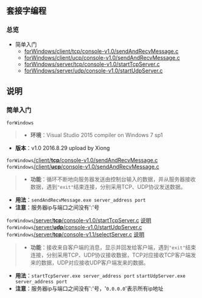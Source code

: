 ## 套接字编程
### 总览
+ 简单入门
  + [forWindows/client/tcp/console-v1.0/sendAndRecvMessage.c][16082901]
  + [forWindows/client/ucp/console-v1.0/sendAndRecvMessage.c][16082902]
  + [forWindows/server/tcp/console-v1.0/startTcpServer.c][16082903]
  + [forWindows/server/udp/console-v1.0/startUdpServer.c][16082904]

## 说明
### 简单入门
`forWindows`
>* __环境__：Visual Studio 2015 compiler on Windows 7 sp1
* __版本__：v1.0 2016.8.29 upload by Xiong

`forWindows`[/client/__tcp__/console-v1.0/sendAndRecvMessage.c][16082901]  
`forWindows`[/client/__ucp__/console-v1.0/sendAndRecvMessage.c][16082902]
>* __功能__：循环不断地向服务器发送由控制台输入的数据，并从服务器接收数据，遇到`"exit"`结束连接，分别采用TCP、UDP协议发送数据。
* __用法__：`sendAndRecvMessage.exe server_address port`
* __注意__：服务器ip与端口之间没有':'号

`forWindows`[/server/__tcp__/console-v1.0/startTcpServer.c][16082903] [说明][16083101]
`forWindows`[/server/__udp__/console-v1.0/startUdpServer.c][16082904]
`forWindows`[/server/__tcp__/console-v1.1/selectServer.c][16083102] [说明][16083103]
>* __功能__：接收来自客户端的消息，显示并回发给客户端，遇到`"exit"`结束连接，分别采用TCP、UDP协议接收数据，TCP对应接收TCP客户端发来的数据，UDP对应接收UDP客户端发来的数据。
* __用法__：`startTcpServer.exe server_address port`
`startUdpServer.exe server_address port`
* __注意__：服务器ip与端口之间没有':'号，'`0.0.0.0`'表示所有ip地址

[16082901]: forWindows/client/tcp/console-v1.0/sendAndRecvMessage.c
[16082902]: forWindows/client/ucp/console-v1.0/sendAndRecvMessage.c
[16082903]: forWindows/server/tcp/console-v1.0/startTcpServer.c
[16082904]: forWindows/server/udp/console-v1.0/startUdpServer.c

[16083101]: forWindows/server/tcp/console-v1.0/README.md
[16083102]: forWindows/server/tcp/console-v1.1/selectServer.c
[16083103]: forWindows/server/tcp/console-v1.1/README.md
